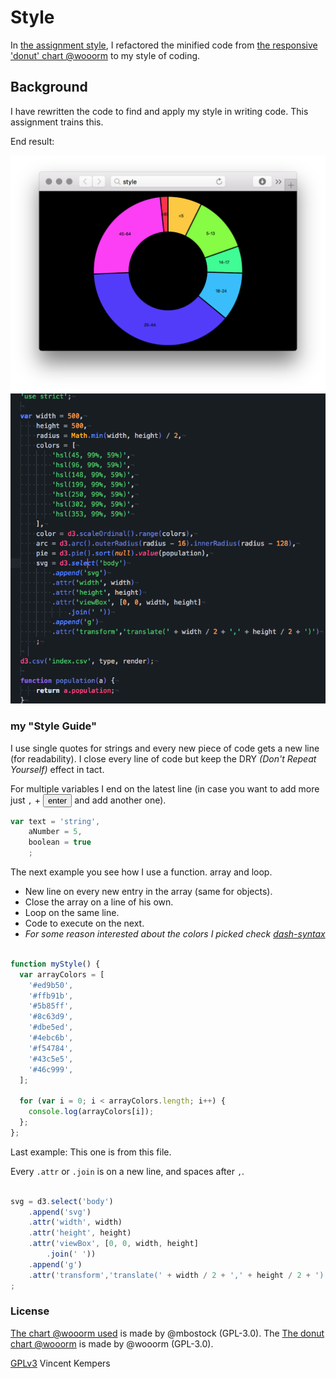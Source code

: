 # Style

In [the assignment style](https://github.com/cmda-fe3/course-17-18/blob/master/class-2.md#style), I refactored the minified code from [the responsive 'donut' chart @wooorm](https://github.com/cmda-fe3/course-17-18/tree/master/site/class-2/style) to my style of coding.

## Background

I have rewritten the code to find and apply my style in writing code. This assignment trains this.

End result:

![donut chart](preview.png)
![my style](mystyle.png)

### my "Style Guide"

I use single quotes for strings and every new piece of code gets a new line (for readability). I close every line of code but keep the DRY _(Don't Repeat Yourself)_ effect in tact.

For multiple variables I end on the latest line (in case you want to add more just `,` +  <button>enter</button> and add another one).

```js
var text = 'string',
    aNumber = 5,
    boolean = true
    ;
```

The next example you see how I use a function. array and loop.  
*   New line on every new entry in the array (same for objects).
*   Close the array on a line of his own.
*   Loop on the same line.
*   Code to execute on the next.
*   _For some reason interested about the colors I picked check [dash-syntax](https://github.com/cpsdqs/dash-syntax)_

```js

function myStyle() {
  var arrayColors = [
    '#ed9b50',
    '#ffb91b',
    '#5b85ff',
    '#8c63d9',
    '#dbe5ed',
    '#4ebc6b',
    '#f54784',
    '#43c5e5',
    '#46c999',
  ];

  for (var i = 0; i < arrayColors.length; i++) {
    console.log(arrayColors[i]);
  };
};
```

Last example: This one is from this file.

Every `.attr` or `.join` is on a new line, and spaces after `,`.

```js

svg = d3.select('body')
    .append('svg')
    .attr('width', width)
    .attr('height', height)
    .attr('viewBox', [0, 0, width, height]
        .join(' '))
    .append('g')
    .attr('transform','translate(' + width / 2 + ',' + height / 2 + ')')
;

```
### License

[The chart @wooorm used](https://bl.ocks.org/mbostock/3887193) is made by @mbostock (GPL-3.0).
The [The donut chart @wooorm](https://github.com/cmda-fe3/course-17-18/tree/master/site/class-2/style) is made by @wooorm (GPL-3.0).

[GPLv3](https://choosealicense.com/licenses/gpl-3.0/) Vincent Kempers
